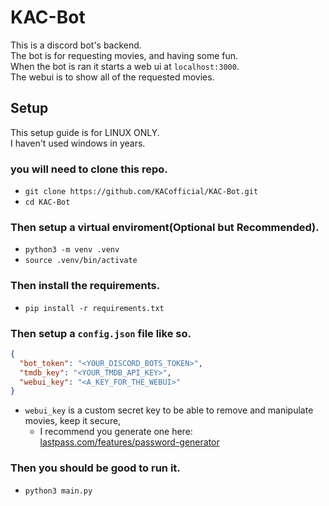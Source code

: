 # KAC-Bot

This is a discord bot's backend.  
The bot is for requesting movies, and having some fun.  
When the bot is ran it starts a web ui at `localhost:3000`.  
The webui is to show all of the requested movies.

## Setup
This setup guide is for LINUX ONLY.  
I haven't used windows in years.  

### you will need to clone this repo.  
- `git clone https://github.com/KACofficial/KAC-Bot.git`
- `cd KAC-Bot`

### Then setup a virtual enviroment(Optional but Recommended).
- `python3 -m venv .venv`
- `source .venv/bin/activate`

### Then install the requirements.
- `pip install -r requirements.txt`

### Then setup a `config.json` file like so.
```json
{
  "bot_token": "<YOUR_DISCORD_BOTS_TOKEN>",
  "tmdb_key": "<YOUR_TMDB_API_KEY>",
  "webui_key": "<A_KEY_FOR_THE_WEBUI>"
}
```
- `webui_key` is a custom secret key to be able to remove and manipulate movies, keep it secure,  
  - I recommend you generate one here: [lastpass.com/features/password-generator](https://www.lastpass.com/features/password-generator)

### Then you should be good to run it.
- `python3 main.py`
